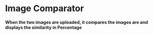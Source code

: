 <h1>Image Comparator</h1>
<h4>When the two images are uploaded, it compares the images are and displays the similarity in Percentage<h4> 
